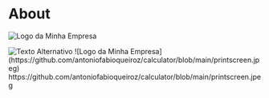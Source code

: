# About


![Logo da Minha Empresa]([(https://github.com/antoniofabioqueiroz/calculator/blob/main/printscreen.jpeg)])

<img src="https://github.com/antoniofabioqueiroz/calculator/blob/main/printscreen.jpeg)" alt="Texto Alternativo">
![Logo da Minha Empresa](https://github.com/antoniofabioqueiroz/calculator/blob/main/printscreen.jpeg)
https://github.com/antoniofabioqueiroz/calculator/blob/main/printscreen.jpeg
